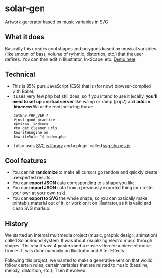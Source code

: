 # solar-gen
Artwork generator based on music variables in SVG

## What it does
Basically this creates cool shapes and polygons based on musical variables (like amount of bass, volume of rythmic, distortion, etc.) that the user defines. You can then edit in Illustrator, InkScape, etc.
[Demo here](http://www.habilestudio.com/sss)

## Technical
* This is 95% pure JavaScript (ES6) that is (for now) browser-compiled with Babel.
* It uses very few php but still does, so if you intend to use it locally, **you'll need to set up a virtual server** like wamp or xamp (php7) and **add an .htaccess**file at the root including these:
```
    SetEnv PHP_VER 7
    #just good practice
    Options -Indexes
    #to get cleaner urls
    RewriteEngine on
    RewriteRule ^$ index.php
```
* It also uses [SVG.js library](https://github.com/svgdotjs/svg.js) and a plugin called [svg.shapes.js](https://github.com/svgdotjs/svg.shapes.js/)

## Cool features
* You can hit **randomize** to make all cursors go random and quickly create unexpected results.
* You can **export JSON** data corresponding to a shape you like.
* You can **import JSON** data from a previously exported thing (or create your own at your own risk).
* You can **export to SVG** the whole shape, so you can basically make printable material out of it, or work on it on Illustrator, as it is valid and clean SVG markup.

## History
We started an internal multimedia project (music, graphic design, animation) called Solar Sound System. It was about visualizing electro music through shapes. The result was: 4 posters and a music video for a piece of music from H. It was done manually on Illustrator and After Effects.

Following this project, we wanted to make a generative version that would follow certain rules, certain variables that are related to music (bassline, melody, distortion, etc.). Then it evolved.

